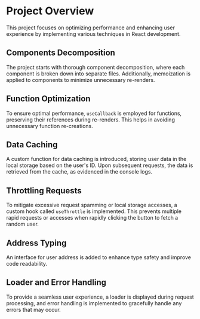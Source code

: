 # Project Overview

This project focuses on optimizing performance and enhancing user experience by implementing various techniques in React development.

## Components Decomposition
The project starts with thorough component decomposition, where each component is broken down into separate files. Additionally, memoization is applied to components to minimize unnecessary re-renders.

## Function Optimization
To ensure optimal performance, `useCallback` is employed for functions, preserving their references during re-renders. This helps in avoiding unnecessary function re-creations.

## Data Caching
A custom function for data caching is introduced, storing user data in the local storage based on the user's ID. Upon subsequent requests, the data is retrieved from the cache, as evidenced in the console logs.

## Throttling Requests
To mitigate excessive request spamming or local storage accesses, a custom hook called `useThrottle` is implemented. This prevents multiple rapid requests or accesses when rapidly clicking the button to fetch a random user.

## Address Typing
An interface for user address is added to enhance type safety and improve code readability.

## Loader and Error Handling
To provide a seamless user experience, a loader is displayed during request processing, and error handling is implemented to gracefully handle any errors that may occur.
